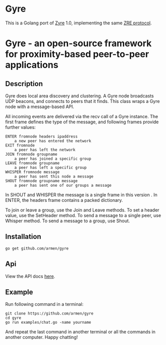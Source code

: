 Gyre
====

This is a Golang port of [Zyre](zyre.org) 1.0, implementing the same [ZRE protocol](http://rfc.zeromq.org/spec:20).

# Gyre - an open-source framework for proximity-based peer-to-peer applications

## Description

Gyre does local area discovery and clustering. A Gyre node broadcasts
UDP beacons, and connects to peers that it finds. This class wraps a
Gyre node with a message-based API.

All incoming events are delivered via the recv call of a Gyre instance.
The first frame defines the type of the message, and following
frames provide further values:

    ENTER fromnode headers ipaddress
        a new peer has entered the network
    EXIT fromnode
        a peer has left the network
    JOIN fromnode groupname
        a peer has joined a specific group
    LEAVE fromnode groupname
        a peer has left a specific group
    WHISPER fromnode message
        a peer has sent this node a message
    SHOUT fromnode groupname message
        a peer has sent one of our groups a message

In SHOUT and WHISPER the message is a single frame in this version
. In ENTER, the headers frame contains a packed dictionary.

To join or leave a group, use the Join and Leave methods.
To set a header value, use the SetHeader method. To send a message
to a single peer, use Whisper method. To send a message to a group, use
Shout.

## Installation

    go get github.com/armen/gyre

## Api

View the API docs [here](http://godoc.org/github.com/armen/gyre).

## Example

Run following command in a terminal:

    git clone https://github.com/armen/gyre
    cd gyre
    go run examples/chat.go -name yourname

And repeat the last command in another terminal or all the commands in another computer. Happy chatting!
